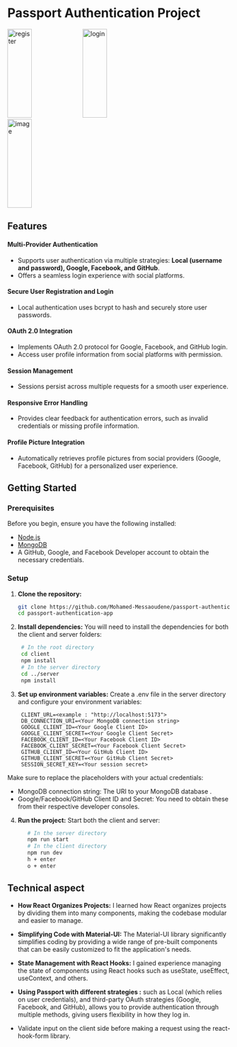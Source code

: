 # Passport Authentication Project
  <div>
    <img src="https://github.com/user-attachments/assets/5849a007-b62f-4ff2-9197-5a3b1b6fc5c6" alt="register" width="33%" height="200" />
    <img src="https://github.com/user-attachments/assets/341b614e-d9ac-4487-801d-a3907459bd79" alt="login" width="33%" height="200" />
    <img src="https://github.com/user-attachments/assets/c62dbad1-73fa-4085-baaf-5c5f9dfd6122" alt="image" width="33%" height="200" />

  </div>


## Features

#### Multi-Provider Authentication
- Supports user authentication via multiple strategies: **Local (username and password), Google, Facebook, and GitHub**.
- Offers a seamless login experience with social platforms.
#### Secure User Registration and Login
- Local authentication uses bcrypt to hash and securely store user passwords.
#### OAuth 2.0 Integration
- Implements OAuth 2.0 protocol for Google, Facebook, and GitHub login.
- Access user profile information from social platforms with permission.
#### Session Management
- Sessions persist across multiple requests for a smooth user experience.
#### Responsive Error Handling
- Provides clear feedback for authentication errors, such as invalid credentials or missing profile information.
#### Profile Picture Integration
- Automatically retrieves profile pictures from social providers (Google, Facebook, GitHub) for a personalized user experience.
  
## Getting Started

### Prerequisites

Before you begin, ensure you have the following installed:
- [Node.js](https://nodejs.org/) 
- [MongoDB](https://www.mongodb.com/)
- A GitHub, Google, and Facebook Developer account to obtain the necessary credentials.

### Setup

1. **Clone the repository:**

   ```bash
   git clone https://github.com/Mohamed-Messaoudene/passport-authentication-app.git
   cd passport-authentication-app

2. **Install dependencies:**
   You will need to install the dependencies for both the client and server folders:
    ```bash
     # In the root directory
     cd client
     npm install
     # In the server directory
     cd ../server
     npm install

3. **Set up environment variables:**
   Create a .env file in the server directory and configure your environment variables:
    ```
     CLIENT_URL=<example : "http://localhost:5173">
     DB_CONNECTION_URI=<Your MongoDB connection string>
     GOOGLE_CLIENT_ID=<Your Google Client ID>
     GOOGLE_CLIENT_SECRET=<Your Google Client Secret>
     FACEBOOK_CLIENT_ID=<Your Facebook Client ID>
     FACEBOOK_CLIENT_SECRET=<Your Facebook Client Secret>
     GITHUB_CLIENT_ID=<Your GitHub Client ID>
     GITHUB_CLIENT_SECRET=<Your GitHub Client Secret>
     SESSION_SECRET_KEY=<Your session secret>

  Make sure to replace the placeholders with your actual credentials:
  - MongoDB connection string: The URI to your MongoDB database .
  - Google/Facebook/GitHub Client ID and Secret: You need to obtain these from their respective developer consoles.

4. **Run the project:**
   Start both the client and server:
   ```bash
      # In the server directory
      npm run start
      # In the client directory
      npm run dev
      h + enter
      o + enter

## Technical aspect

   - **How React Organizes Projects:** I learned how React organizes projects by dividing them into many components, making the codebase modular and easier to manage.

   - **Simplifying Code with Material-UI:** The Material-UI library significantly simplifies coding by providing a wide range of pre-built components that can be easily customized to fit the application's needs.

   - **State Management with React Hooks:** I gained experience managing the state of components using React hooks such as useState, useEffect, useContext, and others.
     
   - **Using Passport with different strategies :** such as Local (which relies on user credentials), and third-party OAuth strategies (Google, Facebook, and GitHub), allows you to provide authentication through multiple methods, giving users flexibility in how they log in.
     
   - Validate input on the client side before making a request using the react-hook-form library.








